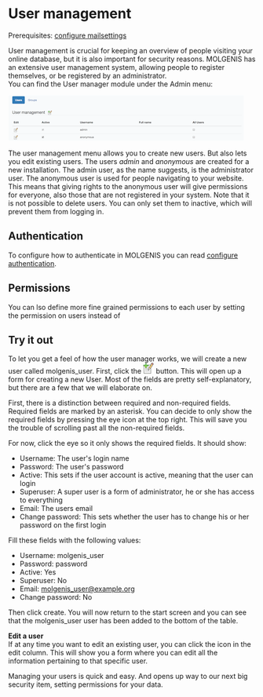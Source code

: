 # User management
Prerequisites: [configure mailsettings](guide-ref-mailsettings.md)

User management is crucial for keeping an overview of people visiting your online database, 
but it is also important for security reasons. MOLGENIS has an extensive user management system, 
allowing people to register themselves, or be registered by an administrator.  
You can find the User manager module under the Admin menu:

![Menu manager screen](../../images/user_manager.png?raw=true, "user manager")

The user management menu allows you to create new users. 
But also lets you edit existing users. 
The users *admin* and *anonymous* are created for a new installation. 
The admin user, as the name suggests, is the administrator user. 
The anonymous user is used for people navigating to your website. 
This means that giving rights to the anonymous user will give permissions for everyone, 
also those that are not registered in your system. 
Note that it is not possible to delete users.
You can only set them to inactive, which will prevent them from logging in.

## Authentication

To configure how to authenticate in MOLGENIS you can read [configure authentication](guide-ref-authentication.md).

## Permissions
 
You can lso define more fine grained permissions to each user by setting the permission on users instead of 

## Try it out
To let you get a feel of how the user manager works, we will create a new user called molgenis_user.
First, click the ![New button](../../images/new.png?raw=true, "new button") button. 
This will open up a form for creating a new User. 
Most of the fields are pretty self-explanatory, but there are a few that we will elaborate on. 

First, there is a distinction between required and non-required fields. Required fields are marked by an asterisk. 
You can decide to only show the required fields by pressing the eye icon at the top right. 
This will save you the trouble of scrolling past all the non-required fields.

For now, click the eye so it only shows the required fields. It should show:

*  Username: The user's login name
*  Password: The user's password
*  Active: This sets if the user account is active, meaning that the user can login
*  Superuser: A super user is a form of administrator, he or she has access to everything
*  Email: The users email
*  Change password: This sets whether the user has to change his or her password on the first login

Fill these fields with the following values:

*  Username: molgenis_user
*  Password: password
*  Active: Yes
*  Superuser: No
*  Email: molgenis_user@example.org
*  Change password: No

Then click create. 
You will now return to the start screen and you can see that the molgenis_user user has been added to the bottom of the table. 

**Edit a user**  
If at any time you want to edit an existing user, you can click the icon in the edit column. This will show you a form where you can edit all the information pertaining to that specific user.

Managing your users is quick and easy. And opens up way to our next big security item, setting permissions for your data.
